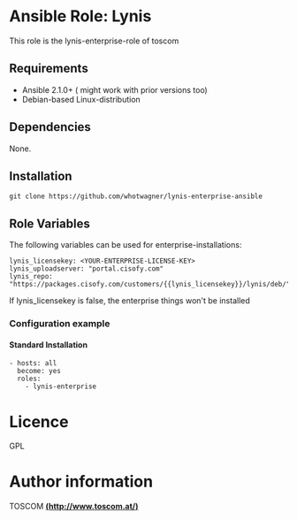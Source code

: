 # Ansible Role: Lynis

This role is the lynis-enterprise-role of toscom

## Requirements

- Ansible 2.1.0+ ( might work with prior versions too)
- Debian-based Linux-distribution

## Dependencies

None.

## Installation

```
git clone https://github.com/whotwagner/lynis-enterprise-ansible
```

## Role Variables

The following variables can be used for enterprise-installations:
```
lynis_licensekey: <YOUR-ENTERPRISE-LICENSE-KEY>
lynis_uploadserver: "portal.cisofy.com"
lynis_repo: "https://packages.cisofy.com/customers/{{lynis_licensekey}}/lynis/deb/"
```

If lynis_licensekey is false, the enterprise things won't be installed

### Configuration example


#### Standard Installation

```
- hosts: all
  become: yes
  roles: 
    - lynis-enterprise
```

# Licence

GPL

# Author information

TOSCOM [**(http://www.toscom.at/)**](http://www.toscom.at)
